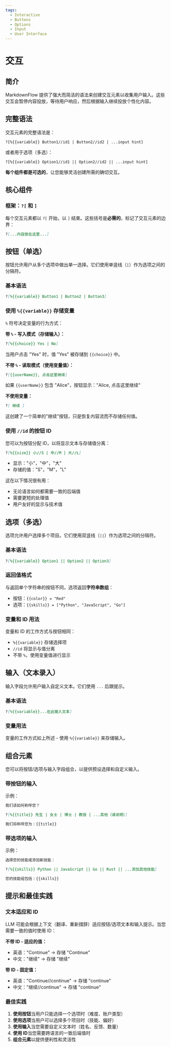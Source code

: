```yaml
---
tags:
  - Interactive
  - Buttons
  - Options
  - Input
  - User Interface
---
```


# 交互

## 简介

MarkdownFlow 提供了强大而简洁的语法来创建交互元素以收集用户输入。这些交互会暂停内容投放，等待用户响应，然后根据输入继续投放个性化内容。

## 完整语法

交互元素的完整语法是：

```text
?[%{{variable}} Button1//id1 | Button2//id2 | ...input hint]
```

或者用于选项（多选）：

```text
?[%{{variable}} Option1//id1 || Option2//id2 || ...input hint]
```

**每个组件都是可选的**，让您能够灵活创建所需的确切交互。

## 核心组件

### 框架：`?[` 和 `]`

每个交互元素都以 `?[` 开始，以 `]` 结束。这些括号是**必需的**，标记了交互元素的边界：

```markdown
?[...内容放在这里...]
```

## 按钮（单选）

按钮允许用户从多个选项中做出单一选择。它们使用单竖线（`|`）作为选项之间的分隔符。

### 基本语法

```markdown
?[%{{variable}} Button1 | Button2 | Button3]
```

### 使用 `%{{variable}}` 存储变量

`%` 符号决定变量的行为方式：

**带 `%` - 写入模式（存储输入）：**

```markdown
?[%{{choice}} Yes | No]
```

当用户点击 "Yes" 时，值 "Yes" 被存储到 `{{choice}}` 中。

**不带 `%` - 读取模式（使用变量值）：**

```markdown
?[{{userName}}, 点击这里继续]
```

如果 `{{userName}}` 包含 "Alice"，按钮显示："Alice, 点击这里继续"

**不使用变量：**

```markdown
?[ 继续 ]
```

这创建了一个简单的"继续"按钮，只是恢复内容流而不存储任何值。

### 使用 `//id` 的按钮 ID

您可以为按钮分配 ID，以将显示文本与存储值分离：

```markdown
?[%{{size}} 小//S | 中//M | 大//L]
```

- 显示："小"，"中"，"大"
- 存储的值："S"，"M"，"L"

这在以下情况很有用：

- 无论语言如何都需要一致的后端值
- 需要更短的处理值
- 用户友好的显示与技术值

## 选项（多选）

选项允许用户选择多个项目。它们使用双竖线（`||`）作为选项之间的分隔符。

### 基本语法

```markdown
?[%{{variable}} Option1 || Option2 || Option3]
```

### 返回值格式

与返回单个字符串的按钮不同，选项返回**字符串数组**：

- 按钮：`{{color}} = "Red"`
- 选项：`{{skills}} = ["Python", "JavaScript", "Go"]`

### 变量和 ID 用法

变量和 ID 的工作方式与按钮相同：

- `%{{variable}}` 存储选择项
- `//id` 将显示与值分离
- 不带 `%`，使用变量值进行显示

## 输入（文本录入）

输入字段允许用户输入自定义文本。它们使用 `...` 后跟提示。

### 基本语法

```markdown
?[%{{variable}}...在此输入文本]
```

### 变量用法

变量的工作方式如上所述 - 使用 `%{{variable}}` 来存储输入。

## 组合元素

您可以将按钮/选项与输入字段组合，以提供预设选择和自定义输入。

### 带按钮的输入

示例：

```markdown
我们该如何称呼您？

?[%{{title}} 先生 | 女士 | 博士 | 教授 | ...其他（请说明）]

我们将称呼您为：{{title}}
```

### 带选项的输入

示例：

```markdown
选择您的技能或添加新技能：

?[%{{skills}} Python || JavaScript || Go || Rust || ...添加其他技能]

您的技能组包括：{{skills}}
```

## 提示和最佳实践

### 文本适应和 ID

LLM 可能会根据上下文（翻译、重新措辞）适应按钮/选项文本和输入提示。当您需要一致的值时使用 ID：

**不带 ID - 适应的值：**

- 英语："Continue" → 存储 "Continue"
- 中文："继续" → 存储 "继续"

**带 ID - 固定值：**

- 英语："Continue//continue" → 存储 "continue"
- 中文："继续//continue" → 存储 "continue"

### 最佳实践

1. **使用按钮**当用户只能选择一个选项时（难度、账户类型）
2. **使用选项**当用户可以选择多个项目时（技能、偏好）
3. **使用输入**当您需要自定义文本时（姓名、反馈、数量）
4. **使用 ID**当您需要跨语言的一致后端值时
5. **组合元素**以提供便利性和灵活性
